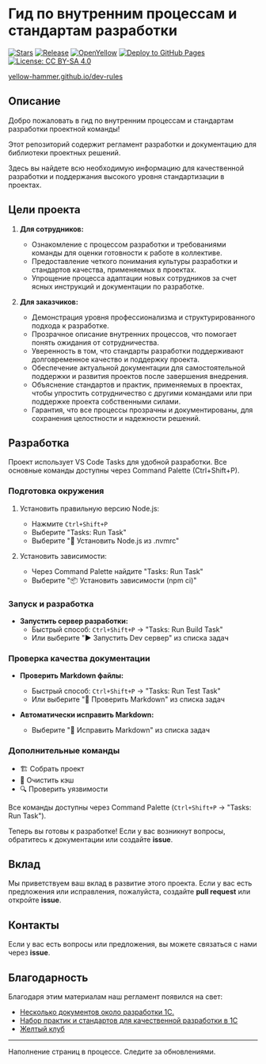 # Гид по внутренним процессам и стандартам разработки

[![Stars](https://img.shields.io/github/stars/yellow-hammer/dev-rules.svg?label=Github%20%E2%98%85&a)](https://github.com/yellow-hammer/dev-rules/stargazers)
[![Release](https://img.shields.io/github/v/release/yellow-hammer/dev-rules?include_prereleases&label=last%20release&style=badge)](https://github.com/yellow-hammer/dev-rules/releases/latest)
[![OpenYellow](https://img.shields.io/endpoint?url=https://openyellow.org/data/badges/6/937499493.json)](https://openyellow.org/grid?data=top&repo=937499493)
[![Deploy to GitHub Pages](https://github.com/yellow-hammer/dev-rules/actions/workflows/deploy.yml/badge.svg)](https://github.com/yellow-hammer/dev-rules/actions/workflows/deploy.yml)
[![License: CC BY-SA 4.0](https://img.shields.io/badge/License-CC%20BY--SA%204.0-lightgrey.svg)](https://creativecommons.org/licenses/by-sa/4.0/)

[yellow-hammer.github.io/dev-rules](https://yellow-hammer.github.io/dev-rules/)

## Описание

Добро пожаловать в гид по внутренним процессам и стандартам разработки проектной команды!

Этот репозиторий содержит регламент разработки и документацию для библиотеки проектных решений.

Здесь вы найдете всю необходимую информацию для качественной разработки и поддержания высокого уровня стандартизации в проектах.

## Цели проекта

1. **Для сотрудников:**
   - Ознакомление с процессом разработки и требованиями команды для оценки готовности к работе в коллективе.
   - Предоставление четкого понимания культуры разработки и стандартов качества, применяемых в проектах.
   - Упрощение процесса адаптации новых сотрудников за счет ясных инструкций и документации по разработке.

2. **Для заказчиков:**
   - Демонстрация уровня профессионализма и структурированного подхода к разработке.
   - Прозрачное описание внутренних процессов, что помогает понять ожидания от сотрудничества.
   - Уверенность в том, что стандарты разработки поддерживают долговременное качество и поддержку проекта.
   - Обеспечение актуальной документации для самостоятельной поддержки и развития проектов после завершения внедрения.
   - Объяснение стандартов и практик, применяемых в проектах, чтобы упростить сотрудничество с другими командами или при поддержке проекта собственными силами.
   - Гарантия, что все процессы прозрачны и документированы, для сохранения целостности и надежности решений.

## Разработка

Проект использует VS Code Tasks для удобной разработки. Все основные команды доступны через Command Palette (Ctrl+Shift+P).

### Подготовка окружения

1. Установить правильную версию Node.js:
   - Нажмите `Ctrl+Shift+P`
   - Выберите "Tasks: Run Task"
   - Выберите "🔄 Установить Node.js из .nvmrc"

2. Установить зависимости:
   - Через Command Palette найдите "Tasks: Run Task"
   - Выберите "📦 Установить зависимости (npm ci)"

### Запуск и разработка

- **Запустить сервер разработки:**
  - Быстрый способ: `Ctrl+Shift+P` → "Tasks: Run Build Task"
  - Или выберите "▶️ Запустить Dev сервер" из списка задач

### Проверка качества документации

- **Проверить Markdown файлы:**
  - Быстрый способ: `Ctrl+Shift+P` → "Tasks: Run Test Task"
  - Или выберите "📝 Проверить Markdown" из списка задач

- **Автоматически исправить Markdown:**
  - Выберите "🔧 Исправить Markdown" из списка задач

### Дополнительные команды

- 🏗️ Собрать проект
- 🧹 Очистить кэш
- 🔍 Проверить уязвимости

Все команды доступны через Command Palette (`Ctrl+Shift+P` → "Tasks: Run Task").

Теперь вы готовы к разработке! Если у вас возникнут вопросы, обратитесь к документации или создайте **issue**.

## Вклад

Мы приветствуем ваш вклад в развитие этого проекта. Если у вас есть предложения или исправления, пожалуйста, создайте **pull request** или откройте **issue**.

## Контакты

Если у вас есть вопросы или предложения, вы можете связаться с нами через **issue**.

## Благодарность

Благодаря этим материалам наш регламент появился на свет:

- [Несколько документов около разработки 1С.](https://github.com/arkuznetsov/some1cdocs)
- [Набор практик и стандартов для качественной разработки в 1С](https://github.com/Razdolie/dev-rules)
- [Желтый клуб](https://t.me/yellowclub_official)

---
Наполнение страниц в процессе. Следите за обновлениями.
